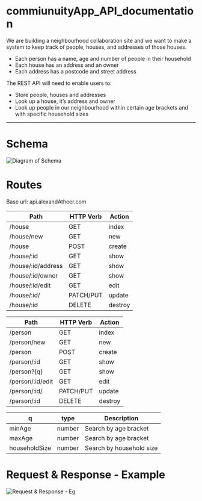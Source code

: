 # commiunuityApp_API_documentation
We are building a neighbourhood collaboration site and we want to make a system to keep track of people, houses, and addresses of those houses.
   - Each person has a name, age and number of people in their household
   - Each house has an address and an owner
   - Each address has a postcode and street address

The REST API will need to enable users to:
   - Store people, houses and addresses
   - Look up a house, it’s address and owner
   - Look up people in our neighbourhood within certain age brackets and with specific household sizes

***

# Schema 
![Diagram of Schema](https://i.imgur.com/m6Mo6E4.png)

# Routes

Base url: api.alexandAtheer.com

| Path  | HTTP Verb | Action |
| ------------- | ------------- |------------- |
| /house  | GET  | index |
| /house/new  | GET  |new  |
| /house  | POST  |create  |
| /house/:id  | GET  |show  |
| /house/:id/address  | GET  | show  |
| /house/:id/owner  | GET  | show  |
| /house/:id/edit  | GET  | edit  |
| /house/:id/  | PATCH/PUT  | update  |
| /house/:id  | DELETE  | destroy  |

| Path  | HTTP Verb | Action |
| ------------- | ------------- |------------- |
| /person  | GET  | index |
| /person/new  | GET  |new  |
| /person  | POST  |create  |
| /person/:id  | GET  |show  |
| /person?{q}  | GET  | show  |
| /person/:id/edit  | GET  | edit  |
| /person/:id/  | PATCH/PUT  | update  |
| /person/:id  | DELETE  | destroy  |


| q  | type | Description |
| ------------- | ------------- |------------- |
| minAge  | number  | Search by age bracket |
| maxAge  | number  |Search by age bracket  |
| householdSize  | number  |Search by household size  |


# Request & Response - Example

![Request & Response - Eg](https://i.imgur.com/UEXipio.png)



